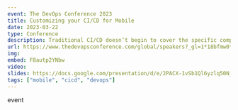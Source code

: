 ```yaml
---
event: The DevOps Conference 2023
title: Customizing your CI/CD for Mobile
date: 2023-03-22
type: Conference
description: Traditional CI/CD doesn’t begin to cover the specific complexities of mobile deployments. Learn what makes building, shipping, and maintaining mobile apps different from the web and how to customize your existing CI/CD infrastructure to accommodate releases on all platforms.
url: https://www.thedevopsconference.com/global/speakers?_gl=1*18bfmw0*_up*MQ..*_ga*ODI1MDM4NzcwLjE2ODkyMDY2MzI.*_ga_D5ZC0PSBYN*MTY4OTIwNjYzMi4xLjEuMTY4OTIwNjY0OC4wLjAuMA..#cecelia+martinez
img: 
embed: F8autp2YNbw
video: 
slides: https://docs.google.com/presentation/d/e/2PACX-1vSb1Ql6yzlq50N_qO1CMammbCARLWr_ViRqxFExtGb-MgnzG4-N8GtnXY52Qv9rw5e_Kvd34TD4yfmy/pub
tags: ["mobile", "cicd", "devops"]
---
```

event